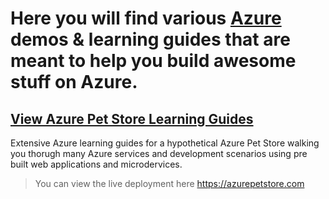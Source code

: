 # Here you will find various [Azure](https://ms.portal.azure.com/) demos & learning guides that are meant to help you build awesome stuff on Azure.

## [View Azure Pet Store Learning Guides](https://github.com/chtrembl/azure-cloud/tree/main/petstore)

Extensive Azure learning guides for a hypothetical Azure Pet Store walking you thorugh many Azure services and development scenarios using pre built web applications and microdervices.

> You can view the live deployment here https://azurepetstore.com

